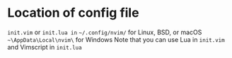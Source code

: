 # Location of config file
`init.vim` or `init.lua in`
`~/.config/nvim/` for Linux, BSD, or macOS
`~\AppData\Local\nvim\` for Windows
Note that you can use Lua in `init.vim` and Vimscript in `init.lua`
